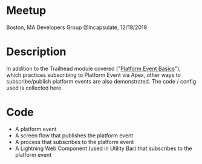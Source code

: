 # Meetup
Boston, MA Developers Group 
@Incapsulate, 
12/19/2019

# Description
In addition to the Trailhead module covered ("[Platform Event Basics](https://trailhead.salesforce.com/content/learn/modules/platform_events_basics)"), which practices subscribing to Platform Event via Apex, other ways to subscribe/publish platform events are also demonstrated.  The code / config used is collected here.

# Code
* A platform event
* A screen flow that publishes the platform event
* A process that subscribes to the platform event
* A Lightning Web Component (used in Utility Bar) that subscribes to the platform event
